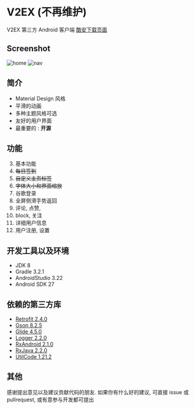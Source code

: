 # V2EX (不再维护)

V2EX 第三方 Android 客户端
[酷安下载页面](https://www.coolapk.com/apk/215995)

## Screenshot

![home](https://raw.githubusercontent.com/MrDenua/V2EX/master/screenshot/home1.jpg)
![nav](https://raw.githubusercontent.com/MrDenua/V2EX/master/screenshot/topic1.jpg)

## 简介

- Material Design 风格
- 平滑的动画
- 多种主题风格可选
- 友好的用户界面
- 最重要的 : **开源**

## 功能

3. 基本功能
3. ~~每日签到~~
4. ~~自定义主页标签~~
5. ~~字体大小和界面缩放~~
6. 谷歌登录
7. 全屏侧滑手势返回
8. 评论, 点赞, 
9. block, 关注
10. 详细用户信息
11. 用户注册, 设置

## 开发工具以及环境

- JDK 8
- Gradle 3.2.1
- AndroidStudio 3.22
- Android SDK 27

## 依赖的第三方库

- [Retrofit 2.4.0](https://github.com/square/retrofit)
- [Gson 8.2.5 ](https://github.com/google/gson)
- [Glide 4.5.0 ](https://github.com/bumptech/glide)
- [Logger 2.2.0 ](https://github.com/orhanobut/logger)
- [RxAndroid 2.1.0](https://github.com/ReactiveX/RxAndroid)
- [RxJava 2.2.0](https://github.com/ReactiveX/RxJava)
- [UtilCode 1.21.2 ](https://github.com/Blankj/AndroidUtilCode)

## 其他

感谢提出意见以及建议贡献代码的朋友.
如果你有什么好的建议, 可直接 issue 或 pullrequest, 或有意参与开发都可提出

